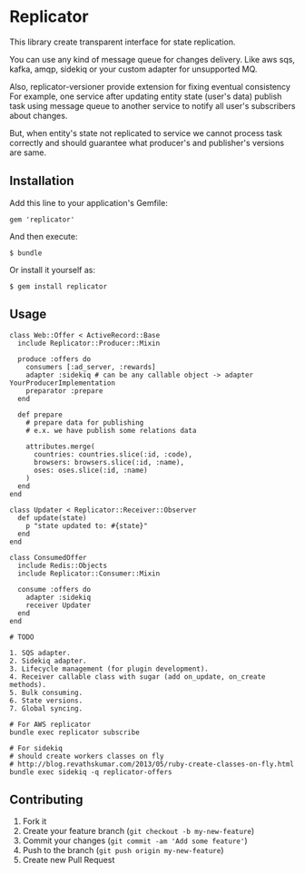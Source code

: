 # Replicator

This library create transparent interface for state replication.

You can use any kind of message queue for changes delivery.
Like aws sqs, kafka, amqp, sidekiq or your custom adapter for unsupported MQ.

Also, replicator-versioner provide extension for fixing eventual consistency
For example, one service after updating entity state (user's data) publish task
using message queue to another service to notify all user's subscribers about changes.

But, when entity's state not replicated to service we cannot process task correctly and
should guarantee what producer's and publisher's versions are same.

## Installation

Add this line to your application's Gemfile:

    gem 'replicator'

And then execute:

    $ bundle

Or install it yourself as:

    $ gem install replicator

## Usage

```
class Web::Offer < ActiveRecord::Base
  include Replicator::Producer::Mixin

  produce :offers do
    consumers [:ad_server, :rewards]
    adapter :sidekiq # can be any callable object -> adapter YourProducerImplementation
    preparator :prepare
  end

  def prepare
    # prepare data for publishing
    # e.x. we have publish some relations data

    attributes.merge(
      countries: countries.slice(:id, :code),
      browsers: browsers.slice(:id, :name),
      oses: oses.slice(:id, :name)
    )
  end
end

class Updater < Replicator::Receiver::Observer
  def update(state)
    p "state updated to: #{state}"
  end
end

class ConsumedOffer
  include Redis::Objects
  include Replicator::Consumer::Mixin

  consume :offers do
    adapter :sidekiq
    receiver Updater
  end
end

# TODO

1. SQS adapter.
2. Sidekiq adapter.
3. Lifecycle management (for plugin development).
4. Receiver callable class with sugar (add on_update, on_create methods).
5. Bulk consuming.
6. State versions.
7. Global syncing.

# For AWS replicator
bundle exec replicator subscribe

# For sidekiq
# should create workers classes on fly
# http://blog.revathskumar.com/2013/05/ruby-create-classes-on-fly.html
bundle exec sidekiq -q replicator-offers

```

## Contributing

1. Fork it
2. Create your feature branch (`git checkout -b my-new-feature`)
3. Commit your changes (`git commit -am 'Add some feature'`)
4. Push to the branch (`git push origin my-new-feature`)
5. Create new Pull Request
